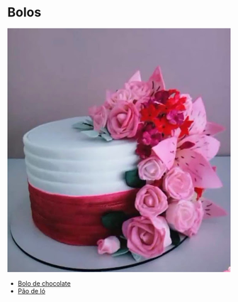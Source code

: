 # Bolos

![Bolo](bolo.jpg)

 - [Bolo de chocolate](Bolo_de_chocolate.md)
 - [Pão de ló](Pao%20_de_lo.md)